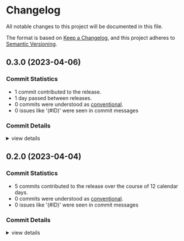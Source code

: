 # Changelog

All notable changes to this project will be documented in this file.

The format is based on [Keep a Changelog](https://keepachangelog.com/en/1.0.0/),
and this project adheres to [Semantic Versioning](https://semver.org/spec/v2.0.0.html).

## 0.3.0 (2023-04-06)

### Commit Statistics

<csr-read-only-do-not-edit/>

 - 1 commit contributed to the release.
 - 1 day passed between releases.
 - 0 commits were understood as [conventional](https://www.conventionalcommits.org).
 - 0 issues like '(#ID)' were seen in commit messages

### Commit Details

<csr-read-only-do-not-edit/>

<details><summary>view details</summary>

 * **Uncategorized**
    - Making trait simpler: permission is now `&str`. ([`8ec32be`](https://github.com/NORICS-net/permeable/commit/8ec32be3790c255e70888cc5154194a2d56a5e64))
</details>

## 0.2.0 (2023-04-04)

### Commit Statistics

<csr-read-only-do-not-edit/>

 - 5 commits contributed to the release over the course of 12 calendar days.
 - 0 commits were understood as [conventional](https://www.conventionalcommits.org).
 - 0 issues like '(#ID)' were seen in commit messages

### Commit Details

<csr-read-only-do-not-edit/>

<details><summary>view details</summary>

 * **Uncategorized**
    - Release permeable v0.2.0 ([`6bc6c9e`](https://github.com/NORICS-net/permeable/commit/6bc6c9ed0ad088adfe26e86c77d0c8391343416d))
    - Adjusting changelogs prior to release of permeable v0.2.0 ([`01dc058`](https://github.com/NORICS-net/permeable/commit/01dc05810f0b033f8abf0ace37133f412215c014))
    - Straightend the trait. ([`65e141f`](https://github.com/NORICS-net/permeable/commit/65e141f9c8c61421d264da7397dc8ee9081db988))
    - Maybe usefull first-try. ([`a9f605c`](https://github.com/NORICS-net/permeable/commit/a9f605c61ea8719dba20cf1102b4bac258416d60))
    - Initial commit ([`2cee02d`](https://github.com/NORICS-net/permeable/commit/2cee02d439a8576b146b65628911c3e4d3d20394))
</details>

